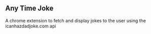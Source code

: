 ## Any Time Joke
A chrome extension to fetch and display jokes to the user using the icanhazdadjoke.com api